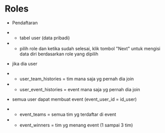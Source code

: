# Roles
- Pendaftaran
- - tabel user (data pribadi)
- - pilih role dan ketika sudah selesai, klik tombol "Next" untuk mengisi data diri berdasarkan role yang dipilih

- jika dia user
- - user_team_histories = tim mana saja yg pernah dia join
- - user_event_histories = event mana saja yg pernah dia join

- semua user dapat membuat event (event_user_id = id_user)
- - event_teams = semua tim yg terdaftar di event
- - event_winners = tim yg menang event (1 sampai 3 tim)